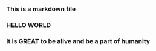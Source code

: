 ### This is a markdown file
### HELLO WORLD
### It is GREAT to be alive and be a part of humanity


